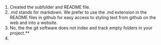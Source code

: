1. Created the subfolder and README file.  
2. .md stands for markdown. We prefer to use the .md extension in the README files in github for easy access to styling text from github on the web and into a website.  
3. No, the the git software does not index and track empty folders in your project.**  
4. 
